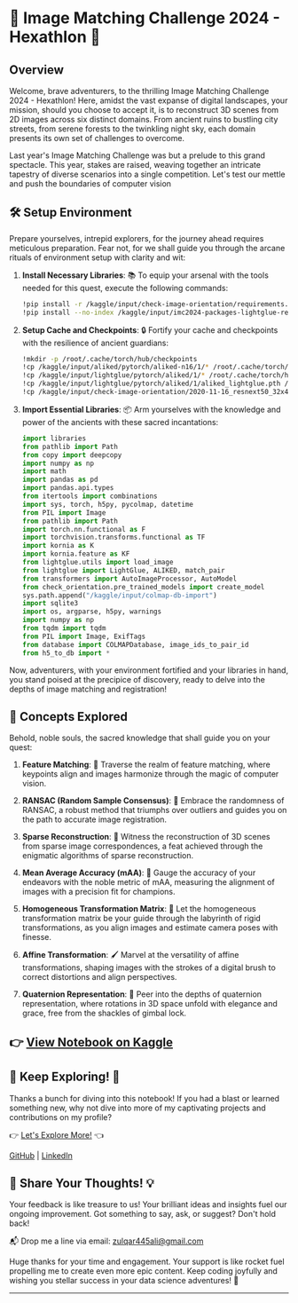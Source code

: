 
# 🌟 Image Matching Challenge 2024 - Hexathlon 🌟

## Overview
Welcome, brave adventurers, to the thrilling Image Matching Challenge 2024 - Hexathlon! Here, amidst the vast expanse of digital landscapes, your mission, should you choose to accept it, is to reconstruct 3D scenes from 2D images across six distinct domains. From ancient ruins to bustling city streets, from serene forests to the twinkling night sky, each domain presents its own set of challenges to overcome.

Last year's Image Matching Challenge was but a prelude to this grand spectacle. This year, stakes are raised, weaving together an intricate tapestry of diverse scenarios into a single competition. Let's  test our mettle and push the boundaries of computer vision

## 🛠️ Setup Environment
Prepare yourselves, intrepid explorers, for the journey ahead requires meticulous preparation. Fear not, for we shall guide you through the arcane rituals of environment setup with clarity and wit:

1. **Install Necessary Libraries**: 📚
   To equip your arsenal with the tools needed for this quest, execute the following commands:

   ```bash
   !pip install -r /kaggle/input/check-image-orientation/requirements.txt
   !pip install --no-index /kaggle/input/imc2024-packages-lightglue-rerun-kornia/* --no-deps
   ```

2. **Setup Cache and Checkpoints**: 🔒
   Fortify your cache and checkpoints with the resilience of ancient guardians:

   ```bash
   !mkdir -p /root/.cache/torch/hub/checkpoints
   !cp /kaggle/input/aliked/pytorch/aliked-n16/1/* /root/.cache/torch/hub/checkpoints/
   !cp /kaggle/input/lightglue/pytorch/aliked/1/* /root/.cache/torch/hub/checkpoints/
   !cp /kaggle/input/lightglue/pytorch/aliked/1/aliked_lightglue.pth /root/.cache/torch/hub/checkpoints/aliked_lightglue_v0-1_arxiv-pth
   !cp /kaggle/input/check-image-orientation/2020-11-16_resnext50_32x4d.zip /root/.cache/torch/hub/checkpoints/
   ```

3. **Import Essential Libraries**: 📦
   Arm yourselves with the knowledge and power of the ancients with these sacred incantations:

   ```python
   import libraries
   from pathlib import Path
   from copy import deepcopy
   import numpy as np
   import math
   import pandas as pd
   import pandas.api.types
   from itertools import combinations
   import sys, torch, h5py, pycolmap, datetime
   from PIL import Image
   from pathlib import Path
   import torch.nn.functional as F
   import torchvision.transforms.functional as TF
   import kornia as K
   import kornia.feature as KF
   from lightglue.utils import load_image
   from lightglue import LightGlue, ALIKED, match_pair
   from transformers import AutoImageProcessor, AutoModel
   from check_orientation.pre_trained_models import create_model
   sys.path.append("/kaggle/input/colmap-db-import")
   import sqlite3
   import os, argparse, h5py, warnings
   import numpy as np
   from tqdm import tqdm
   from PIL import Image, ExifTags
   from database import COLMAPDatabase, image_ids_to_pair_id
   from h5_to_db import *
   ```

Now, adventurers, with your environment fortified and your libraries in hand, you stand poised at the precipice of discovery, ready to delve into the depths of image matching and registration!

## 🧩 Concepts Explored
Behold, noble souls, the sacred knowledge that shall guide you on your quest:

1. **Feature Matching**: 🌟
   Traverse the realm of feature matching, where keypoints align and images harmonize through the magic of computer vision.

2. **RANSAC (Random Sample Consensus)**: 🎲
   Embrace the randomness of RANSAC, a robust method that triumphs over outliers and guides you on the path to accurate image registration.

3. **Sparse Reconstruction**: 🌌
   Witness the reconstruction of 3D scenes from sparse image correspondences, a feat achieved through the enigmatic algorithms of sparse reconstruction.

4. **Mean Average Accuracy (mAA)**: 🎯
   Gauge the accuracy of your endeavors with the noble metric of mAA, measuring the alignment of images with a precision fit for champions.

5. **Homogeneous Transformation Matrix**: 🔄
   Let the homogeneous transformation matrix be your guide through the labyrinth of rigid transformations, as you align images and estimate camera poses with finesse.

6. **Affine Transformation**: 🖌️
   Marvel at the versatility of affine transformations, shaping images with the strokes of a digital brush to correct distortions and align perspectives.

7. **Quaternion Representation**: 🔮
   Peer into the depths of quaternion representation, where rotations in 3D space unfold with elegance and grace, free from the shackles of gimbal lock.

## 👉 [View Notebook on Kaggle](https://www.kaggle.com/code/zulqarnainalipk/imc-24-explained/)


## 🌟 Keep Exploring! 🌟

Thanks a bunch for diving into this notebook! If you had a blast or learned something new, why not dive into more of my captivating projects and contributions on my profile?

👉 [Let's Explore More!](https://www.kaggle.com/zulqarnainalipk) 👈

[GitHub](https://github.com/zulqarnainalipk) |
[LinkedIn](https://www.linkedin.com/in/zulqarnainalipk/)

## 💬 Share Your Thoughts! 💡

Your feedback is like treasure to us! Your brilliant ideas and insights fuel our ongoing improvement. Got something to say, ask, or suggest? Don't hold back!

📬 Drop me a line via email: [zulqar445ali@gmail.com](mailto:zulqar445ali@gmail.com)

Huge thanks for your time and engagement. Your support is like rocket fuel propelling me to create even more epic content.
Keep coding joyfully and wishing you stellar success in your data science adventures! 🚀

---
